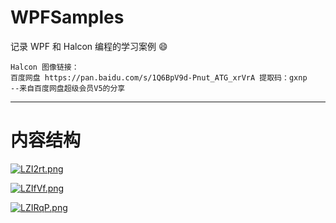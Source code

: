 # WPFSamples

记录 WPF 和 Halcon 编程的学习案例 :smile:

[Blog]: https://www.zhihu.com/column/c_1403661250718617600	"知乎【WPF&amp;Halcon案例代码解析】"
[Github]: https://github.com/AFei19911012/WPFSamples	"Github"

```
Halcon 图像链接：
百度网盘 https://pan.baidu.com/s/1Q6BpV9d-Pnut_ATG_xrVrA 提取码：gxnp
--来自百度网盘超级会员V5的分享
```

[百度网盘]: https://pan.baidu.com/s/1Q6BpV9d-Pnut_ATG_xrVrA	"提取码：gxnp"

------

# 内容结构

[![LZI2rt.png](https://s1.ax1x.com/2022/04/12/LZI2rt.png)](https://imgtu.com/i/LZI2rt)

[![LZIfVf.png](https://s1.ax1x.com/2022/04/12/LZIfVf.png)](https://imgtu.com/i/LZIfVf)

[![LZIRqP.png](https://s1.ax1x.com/2022/04/12/LZIRqP.png)](https://imgtu.com/i/LZIRqP)
